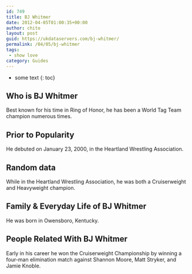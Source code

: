 ```yaml
---
id: 749
title: BJ Whitmer
date: 2012-04-05T01:00:35+00:00
author: chito
layout: post
guid: https://ukdataservers.com/bj-whitmer/
permalink: /04/05/bj-whitmer
tags:
 - show love
category: Guides
---
```


* some text
{: toc}


## Who is  BJ Whitmer
                  
                  
                  
Best known for his time in Ring of Honor, he has been a World Tag Team champion numerous times.
                  
                
                
                
## Prior to Popularity 
                  
                  
                  
He debuted on January 23, 2000, in the Heartland Wrestling Association.
                  
                
                
                
## Random data 
                  
                  
                  
While in the Heartland Wrestling Association, he was both a Cruiserweight and Heavyweight champion.
                  
                
                
                
## Family & Everyday Life of BJ Whitmer
                  
                  
                  
He was born in Owensboro, Kentucky.
                  
                
                
                
## People Related With  BJ Whitmer
                  
                  
                  
Early in his career he won the Cruiserweight Championship by winning a four-man elimination match against Shannon Moore, Matt Stryker, and Jamie Knoble.
                  
                
              
            
          
          
          
    
    
  
